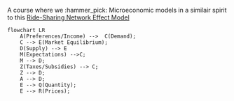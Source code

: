 A course where we :hammer_pick: Microeconomic models 
in a similair spirit to this [Ride-Sharing Network Effect Model](https://twitter.com/DavidSacks/status/475073311383105536)

``` mermaid
flowchart LR
    A(Preferences/Income) -->  C(Demand);
    C --> E(Market Equilibrium);
    D(Supply) --> E
    M(Expectations) -->C;
    M --> D;
    Z(Taxes/Subsidies) --> C;
    Z --> D;
    A --> D;
    E --> Q(Quantity);
    E --> R(Prices);
```

